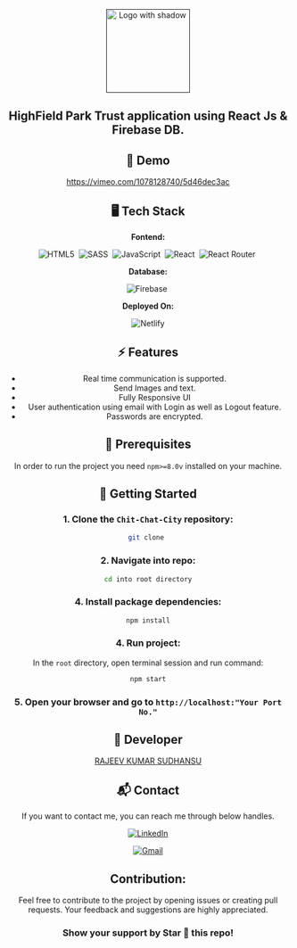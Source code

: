 <div align="center">

<!-- Title: -->
  <a href="" target="">
    <img src="https://github.com/rajeevkrS/Chit-Chat-City/assets/124420037/06e0b6a3-0436-44fd-953b-5383c7c099f1" height="150" alt="Logo with shadow">
  </a>

<!-- Short description: -->
<h2>HighField Park Trust application using React Js & Firebase DB.</h2>

## 🚀 Demo

https://vimeo.com/1078128740/5d46dec3ac
## 🖥️ Tech Stack

**Fontend:**

![HTML5](https://img.shields.io/badge/HTML5-E34F26?style=for-the-badge&logo=html5&logoColor=white)&nbsp;
![SASS](https://img.shields.io/badge/SASS-CC6699?style=for-the-badge&logo=sass&logoColor=white)&nbsp;
![JavaScript](https://img.shields.io/badge/JavaScript-323330?style=for-the-badge&logo=javascript&logoColor=F7DF1E)&nbsp;
![React](https://img.shields.io/badge/react_js-%2320232a.svg?style=for-the-badge&logo=react&logoColor=%2361DAFB)&nbsp;
![React Router](https://img.shields.io/badge/React_Router-CA4245?style=for-the-badge&logo=react-router&logoColor=white)&nbsp;

**Database:**

![Firebase](https://img.shields.io/badge/Firebase-4EA94B?style=for-the-badge&logo=firebase&logoColor=white)&nbsp;

**Deployed On:**

![Netlify](https://img.shields.io/badge/Netlify-00C7B7?style=for-the-badge&logo=Netlify&logoColor=black)

## ⚡️ Features

- Real time communication is supported.
- Send Images and text.
- Fully Responsive UI
- User authentication using email with Login as well as Logout feature.
- Passwords are encrypted.

## 📖 Prerequisites

In order to run the project you need `npm>=8.0v` installed on your machine.

## 🚩 Getting Started

### 1. Clone the `Chit-Chat-City` repository:

```bash
git clone 
```

### 2. Navigate into repo:

```bash
cd into root directory
```



### 4. Install package dependencies:

```bash
npm install
```

### 4. Run project:

In the `root` directory, open terminal session and run command:

```bash
npm start
```

### 5. Open your browser and go to `http://localhost:"Your Port No."`

## 👤 Developer

[RAJEEV KUMAR SUDHANSU](https://github.com/rajeevkrS)

## 📬 Contact

If you want to contact me, you can reach me through below handles.

<a href="https://www.linkedin.com/in/rajeev-kumar-sudhansu/" target="_blank"><img src="https://img.shields.io/badge/LinkedIn-0077B5?style=for-the-badge&logo=linkedin&logoColor=white" alt="LinkedIn"/></a>

<a href="mailto:rajeevkumarr1221@gmail.com"><img  alt="Gmail" src="https://img.shields.io/badge/Gmail-D14836?style=for-the-badge&logo=gmail&logoColor=white" /></a>

## Contribution:

Feel free to contribute to the project by opening issues or creating pull requests. Your feedback and suggestions are highly appreciated.

### Show your support by Star 🌟 this repo!

